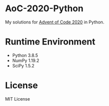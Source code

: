 # AoC-2020-Python
My solutions for [Advent of Code 2020](https://adventofcode.com/2020) in Python.


# Runtime Environment
* Python 3.8.5
* NumPy 1.19.2
* SciPy 1.5.2


# License
MIT License
